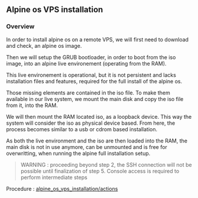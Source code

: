 ## Alpine os VPS installation

### Overview

In order to install alpine os on a remote VPS, we will first need to download and check, an alpine os image.

Then we will setup the GRUB bootloader, in order to boot from the iso image, into an alpine live environement (operating from the RAM).<br>


This live environement is operational, but it is not persistent and lacks installation files and features, required for the full install of the alpine os.

Those missing elements are contained in the iso file. To make them available in our live system, we mount the main disk and copy the iso file from it, into the RAM.

We will then mount the RAM located iso, as a loopback device. This way the system will consider the iso as physical device based.
From here, the process becomes similar to a usb or cdrom based installation.

As both the live environment and the iso are then loaded into the RAM, the main disk is not in use anymore, can be unmounted and is free for overwritting, when running the alpine full installation setup. 


> WARNING :
proceeding beyond step 2, the SSH connection will not be possible until finalization of step 5. Console access is required to perform intermediate steps

>

Procedure : [alpine_os_vps_installation/actions](actions.md)